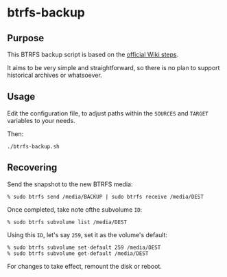 # btrfs-backup

## Purpose

This BTRFS backup script is based on the [official Wiki steps](https://btrfs.wiki.kernel.org/index.php/Incremental_Backup).

It aims to be very simple and straightforward, so there is no plan to support historical archives or whatsoever.

## Usage

Edit the configuration file, to adjust paths within the `SOURCES` and `TARGET` variables to your needs.

Then:

```
./btrfs-backup.sh
```

## Recovering

Send the snapshot to the new BTRFS media:

```
% sudo btrfs send /media/BACKUP | sudo btrfs receive /media/DEST
```

Once completed, take note ofthe subvolume `ID`:

```
% sudo btrfs subvolume list /media/DEST
```

Using this `ID`, let's say `259`, set it as the volume's default:

```
% sudo btrfs subvolume set-default 259 /media/DEST
% sudo btrfs subvolume get-default /media/DEST
```

For changes to take effect, remount the disk or reboot.

